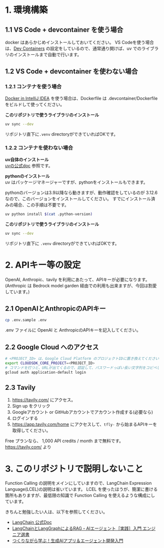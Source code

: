 # 1. 環境構築

## 1.1 VS Code + devcontainer を使う場合
docker はあらかじめインストールしておいてください。
VS Codeを使う場合は、[Dev Containers](https://marketplace.visualstudio.com/items?itemName=ms-vscode-remote.remote-containers) の設定をしているので、通常通り開けば、uv でのライブラリのインストールまで自動で行います。


## 1.2 VS Code + devcontainer を使わない場合
### 1.2.1 コンテナを使う場合
[Docker in IntelliJ IDEA](https://www.jetbrains.com/help/idea/docker.html) を使う場合は、Dockerfile は
.devcontainer/Dockerfile をビルドして使ってください。



**このリポジトリで使うライブラリのインストール**  
```bash
uv sync --dev
```
リポジトリ直下に`.venv` directoryができていればOKです。

### 1.2.2 コンテナを使わない場合

**uv自体のインストール**  
[uvの公式doc](https://docs.astral.sh/uv/getting-started/installation/) 参照です。

**pythonのインストール**  
uv はパッケージマネージャーですが、pythonをインストールもできます。

pythonのバージョンは3.9以降なら動きますが、動作確認をしているのが 3.12.6 なので、このバージョンをインストールしてください。
すでにインストール済みの場合、この手順は不要です。
```bash
uv python install $(cat .python-version)
```

**このリポジトリで使うライブラリのインストール**  
```bash
uv sync --dev
```

リポジトリ直下に `.venv` directoryができていればOKです。



# 2. APIキー等の設定
OpenAI, Anthropic、tavily を利用にあたって、APIキーが必要になります。
(Anthropic は Bedrock model garden 経由での利用も出来ますが、今回は割愛しています。)

## 2.1 OpenAIとAnthropicのAPIキー
```bash
cp .env.sample .env
```
.env ファイルに OpenAI と AnthropicのAPIキーを記入してください。


## 2.2 Google Cloud へのアクセス
```bash
# <PROJECT_ID> は、Google Cloud Platform のプロジェクトIDに置き換えてください。
export CLOUDSDK_CORE_PROJECT=<PROJECT_ID>
# コマンドを打つと、URLが出てくるので、認証して、パスワードっぽい長い文字列をコピペしてください
gcloud auth application-default login
```

## 2.3 Tavily

1. https://tavily.com/ にアクセス。
2. Sign up をクリック
3. Googleアカウント or GitHubアカウントでアカウント作成する(必要なら)
4. ログインする
5. https://app.tavily.com/home にアクセスして、`tfly-` から始まるAPIキーを取得してください。


Free プランなら、 1,000 API credits / month まで無料です。https://tavily.com/ より


# 3. このリポジトリで説明しないこと

Function Calling の説明をメインにしていますので、LangChain Expression Language(LCEL)の説明は省いています。
LCEL を使ったほうが、簡潔に書ける箇所もありますが、最低限の知識で Function Calling を使えるような構成にしています。

きちんと勉強したい人は、以下を参照してください。
- [LangChain 公式Doc](https://python.langchain.com/docs/concepts/lcel/)
- [LangChainとLangGraphによるRAG・AIエージェント［実践］入門 エンジニア選書](https://www.amazon.co.jp/dp/B0DK4YGYBL/)
- [つくりながら学ぶ！生成AIアプリ＆エージェント開発入門](https://www.amazon.co.jp/dp/B0D6VWX1T8)

